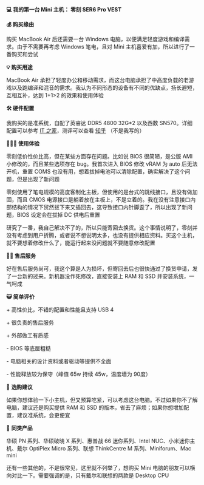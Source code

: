 **💻 我的第一台 Mini 主机： 零刻 SER6 Pro VEST**



**💰 购买缘由**



购买 MacBook Air 后还需要一台 Windows 电脑，以便满足轻度游戏和编译需求。由于不需要再考虑 Windows 笔电，且对 Mini 主机喜爱有加，所以进行了一番购买和尝试



**💡 购买用途**



MacBook Air 承担了轻度办公和移动需求，而这台电脑承担了中高度负载的老游戏以及跑编译和混音的需求。我认为不同形态的设备有不同的优缺点，扬长避短，互相互补，达到 1+1>2 的效果和使用体验



**🛠 硬件配置**



我购买的是准系统，自配了英睿达 DDR5 4800 32G*2 以及西数 SN570。详细配置可以参考 [IT 之家](https://www.ithome.com/0/672/352.htm)，测评可以查看 [知乎](https://zhuanlan.zhihu.com/p/608591782) （不是我写的）



**👨🏻‍💻 使用体验**



零刻低价性价比高，但在某些方面存在问题。比如说 BIOS 很简陋，是公版 AMI 小修改的，而且某些选项存在 bug。我首次进入 BIOS 修改 vRAM 为 auto 后无法开机，重置 COMS 也没有用，想着拔掉电池可以清除配置，确实解决了这个问题，但是出现了新问题



零刻使用了笔电规模的高度客制化主板，但使用的是台式的跳线接口，且没有做加固，而且 CMOS 电源接口是躺着放在主板上，不是立着的。我在没有注意接口内部结构的情况下贸然拔下来又插回去，这导致接口内针脚歪了，所以出现了新问题，BIOS 设定会在拔掉 DC 供电后重置



研究了一番，我自己解决不了的，所以只能寄回去换货。这个事情说明了，零刻并没有考虑到用户折腾，或者说不想说明太多，也没有提供相应资料。买这个主机，就不要想着修改什么了，能运行起来没问题就不要随意修改配置



**💁‍♂️ 售后服务**



好在售后服务尚可，我这个算是人为损坏，但寄回去后也很快通过了换货申请，发了一台新的过来。新机器没作死修改，直接安装上 RAM 和 SSD 并安装系统，一气呵成



**😺 简单评价**



 \+ 高性价比，不错的配置和性能且支持 USB 4

 \+ 很负责的售后服务

 \+ 外部做工有质感

 \- BIOS 等底层粗糙

 \- 电脑相关的设计资料或者驱动等提供不全面

 \- 性能释放较为保守（峰值 65w 持续 45w，温度墙为 90度）



🛒 **选购建议**



如果你想体验一下小主机，但又预算吃紧，可以考虑这台电脑。不过如果你不了解电脑，建议还是购买提供 RAM 和 SSD 的版本，省去了麻烦；如果你想增加配置，建议准系统，会更便宜



👀 **同类产品**



华硕 PN 系列、华硕破晓 X 系列、惠普战 66 迷你系列、Intel NUC、小米迷你主机、戴尔 OptiPlex Micro 系列、联想 ThinkCentre M 系列、Miniforum、Mac mini



还有一些其他的，不是很常见，这里就不列举了，想购买 Mini 电脑的朋友可以横向对比一下。需要强调的是，只有戴尔和联想的两款是 Desktop CPU